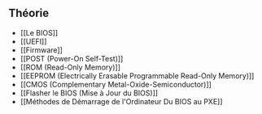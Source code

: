 ## Théorie 
- [[Le BIOS]]
- [[UEFI]]
- [[Firmware]]
- [[POST (Power-On Self-Test)]]
- [[ROM (Read-Only Memory)]]
- [[EEPROM (Electrically Erasable Programmable Read-Only Memory)]]
- [[CMOS (Complementary Metal-Oxide-Semiconductor)]]
- [[Flasher le BIOS (Mise à Jour du BIOS)]]
- [[Méthodes de Démarrage de l'Ordinateur Du BIOS au PXE]]